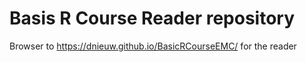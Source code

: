 # Basis R Course Reader repository

Browser to https://dnieuw.github.io/BasicRCourseEMC/ for the reader
